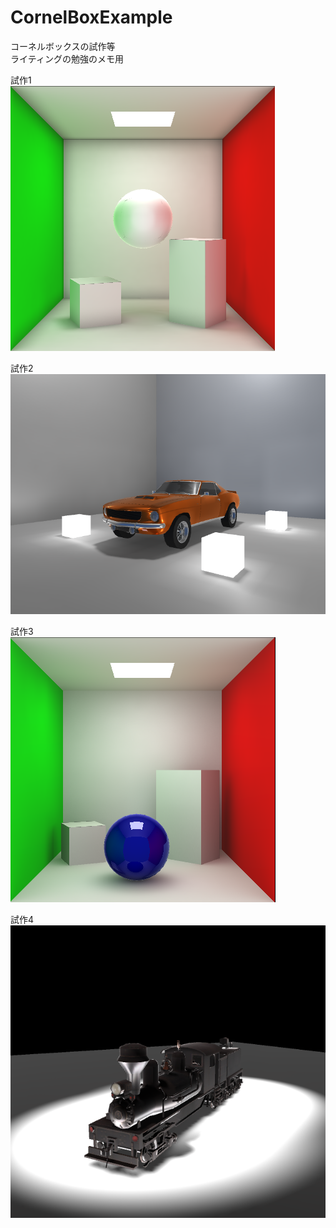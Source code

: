 # CornelBoxExample
コーネルボックスの試作等  
ライティングの勉強のメモ用    
 
 
  試作1  
   ![Alt text](/CornellBoxExample/ExmpleImage/Exaple1.png)  
   
  試作2  
   ![Alt text](/CornellBoxExample/ExmpleImage/Exaple2.png)  
   
  試作3  
   ![Alt text](/CornellBoxExample/ExmpleImage/Exaple3.png)  
   
  試作4  
   ![Alt text](/CornellBoxExample/ExmpleImage/Exaple4.png)  
